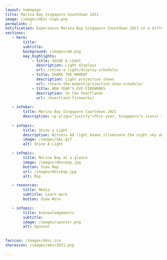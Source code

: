 ```yaml
---
layout: homepage
title: Marina Bay Singapore Countdown 2021
image: /images/mbsc-logo.png
permalink: /
notification: Experience Marina Bay Singapore Countdown 2021 in a different light!
sections:
   - hero:
        title: 
        subtitle: 
        background: /images/mb.png
        key_highlights:
            - title: SHINE A LIGHT 
              description: Light displays
              url: /shine-a-light/display-schedule/
            - title: SHARE THE MOMENT
              description: Light projection shows
              url: /share-the-moment/projection-show-schedule/
            - title: NEW YEAR’S EVE FIREWORKS
              description: In the heartlands
              url: /heartland-fireworks/
                        
   - infobar:
        title: Marina Bay Singapore Countdown 2021 
        description: <p align="justify">This year, Singapore’s iconic countdown event, Marina Bay Singapore Countdown (MBSC) 2021, takes on a different format to bring people from all walks of life together to reflect on 2020 and to celebrate our hopes and aspirations for the coming year.</p>
   
   - infopic:
        title: Shine a Light 
        description: Witness 60 light beams illuminate the night sky above The Promontory for Shine a Light! Designed to symbolise unity, positivity and resilience, the display represents a guiding beacon that underpins Singapore’s spirit.
        image: /images/SAL.gif
        alt: Shine A Light

   - infopic:
        title: Marina Bay at a glance
        image: /images/mbscmap.jpg
        button: View Map
        url: /images/mbscmap.jpg
        alt: Map 

   - resources:
        title: Media
        subtitle: Learn more
        button: View More  

   - infopic:
        title: Acknowledgements
        subtitle:
        image: /images/sponsor.png
        alt: Sponsor
      
        
favicon: /images/mbsc.ico
shareicon: /images/mbsc2021.png        
       
---
```

